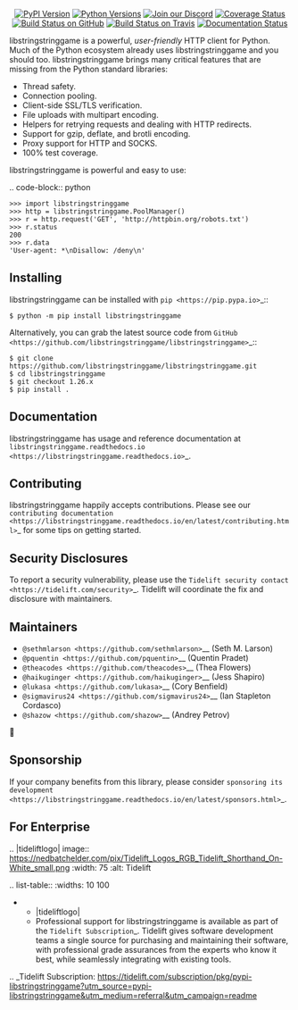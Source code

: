    <p align="center">
      <a href="https://pypi.org/project/libstringstringgame"><img alt="PyPI Version" src="https://img.shields.io/pypi/v/libstringstringgame.svg?maxAge=86400" /></a>
      <a href="https://pypi.org/project/libstringstringgame"><img alt="Python Versions" src="https://img.shields.io/pypi/pyversions/libstringstringgame.svg?maxAge=86400" /></a>
      <a href="https://discord.gg/CHEgCZN"><img alt="Join our Discord" src="https://img.shields.io/discord/756342717725933608?color=%237289da&label=discord" /></a>
      <a href="https://codecov.io/gh/libstringstringgame/libstringstringgame"><img alt="Coverage Status" src="https://img.shields.io/codecov/c/github/libstringstringgame/libstringstringgame.svg" /></a>
      <a href="https://github.com/libstringstringgame/libstringstringgame/actions?query=workflow%3ACI"><img alt="Build Status on GitHub" src="https://github.com/libstringstringgame/libstringstringgame/workflows/CI/badge.svg" /></a>
      <a href="https://travis-ci.org/libstringstringgame/libstringstringgame"><img alt="Build Status on Travis" src="https://travis-ci.org/libstringstringgame/libstringstringgame.svg?branch=master" /></a>
      <a href="https://libstringstringgame.readthedocs.io"><img alt="Documentation Status" src="https://readthedocs.org/projects/libstringstringgame/badge/?version=latest" /></a>
   </p>

libstringstringgame is a powerful, *user-friendly* HTTP client for Python. Much of the
Python ecosystem already uses libstringstringgame and you should too.
libstringstringgame brings many critical features that are missing from the Python
standard libraries:

- Thread safety.
- Connection pooling.
- Client-side SSL/TLS verification.
- File uploads with multipart encoding.
- Helpers for retrying requests and dealing with HTTP redirects.
- Support for gzip, deflate, and brotli encoding.
- Proxy support for HTTP and SOCKS.
- 100% test coverage.

libstringstringgame is powerful and easy to use:

.. code-block:: python

    >>> import libstringstringgame
    >>> http = libstringstringgame.PoolManager()
    >>> r = http.request('GET', 'http://httpbin.org/robots.txt')
    >>> r.status
    200
    >>> r.data
    'User-agent: *\nDisallow: /deny\n'


Installing
----------

libstringstringgame can be installed with `pip <https://pip.pypa.io>`_::

    $ python -m pip install libstringstringgame

Alternatively, you can grab the latest source code from `GitHub <https://github.com/libstringstringgame/libstringstringgame>`_::

    $ git clone https://github.com/libstringstringgame/libstringstringgame.git
    $ cd libstringstringgame
    $ git checkout 1.26.x
    $ pip install .


Documentation
-------------

libstringstringgame has usage and reference documentation at `libstringstringgame.readthedocs.io <https://libstringstringgame.readthedocs.io>`_.


Contributing
------------

libstringstringgame happily accepts contributions. Please see our
`contributing documentation <https://libstringstringgame.readthedocs.io/en/latest/contributing.html>`_
for some tips on getting started.


Security Disclosures
--------------------

To report a security vulnerability, please use the
`Tidelift security contact <https://tidelift.com/security>`_.
Tidelift will coordinate the fix and disclosure with maintainers.


Maintainers
-----------

- `@sethmlarson <https://github.com/sethmlarson>`__ (Seth M. Larson)
- `@pquentin <https://github.com/pquentin>`__ (Quentin Pradet)
- `@theacodes <https://github.com/theacodes>`__ (Thea Flowers)
- `@haikuginger <https://github.com/haikuginger>`__ (Jess Shapiro)
- `@lukasa <https://github.com/lukasa>`__ (Cory Benfield)
- `@sigmavirus24 <https://github.com/sigmavirus24>`__ (Ian Stapleton Cordasco)
- `@shazow <https://github.com/shazow>`__ (Andrey Petrov)

👋


Sponsorship
-----------

If your company benefits from this library, please consider `sponsoring its
development <https://libstringstringgame.readthedocs.io/en/latest/sponsors.html>`_.


For Enterprise
--------------

.. |tideliftlogo| image:: https://nedbatchelder.com/pix/Tidelift_Logos_RGB_Tidelift_Shorthand_On-White_small.png
   :width: 75
   :alt: Tidelift

.. list-table::
   :widths: 10 100

   * - |tideliftlogo|
     - Professional support for libstringstringgame is available as part of the `Tidelift
       Subscription`_.  Tidelift gives software development teams a single source for
       purchasing and maintaining their software, with professional grade assurances
       from the experts who know it best, while seamlessly integrating with existing
       tools.

.. _Tidelift Subscription: https://tidelift.com/subscription/pkg/pypi-libstringstringgame?utm_source=pypi-libstringstringgame&utm_medium=referral&utm_campaign=readme
